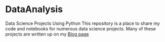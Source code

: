 # DataAnalysis
Data Science Projects Using Python
This repository is a place to share my code and notebooks for numerous data science projects.
Many of these projects are written up on my [Blog page](https://0ver-grow.tistory.com/)
